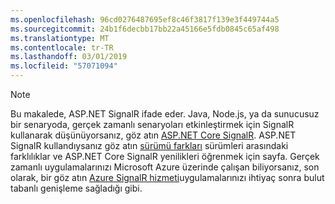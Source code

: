 ```yaml
---
ms.openlocfilehash: 96cd0276487695ef8c46f3817f139e3f449744a5
ms.sourcegitcommit: 24b1f6decbb17bb22a45166e5fdb0845c65af498
ms.translationtype: MT
ms.contentlocale: tr-TR
ms.lasthandoff: 03/01/2019
ms.locfileid: "57071094"
---
```

> [!NOTE]
> Bu makalede, ASP.NET SignalR ifade eder. Java, Node.js, ya da sunucusuz bir senaryoda, gerçek zamanlı senaryoları etkinleştirmek için SignalR kullanarak düşünüyorsanız, göz atın [ASP.NET Core SignalR](/aspnet/core/signalr/introduction). ASP.NET SignalR kullandıysanız göz atın [sürümü farkları](/aspnet/core/signalr/version-differences) sürümleri arasındaki farklılıklar ve ASP.NET Core SignalR yenilikleri öğrenmek için sayfa. Gerçek zamanlı uygulamalarınızı Microsoft Azure üzerinde çalışan biliyorsanız, son olarak, bir göz atın [Azure SignalR hizmeti](/azure/azure-signalr/signalr-overview)uygulamalarınızı ihtiyaç sonra bulut tabanlı genişleme sağladığı gibi.